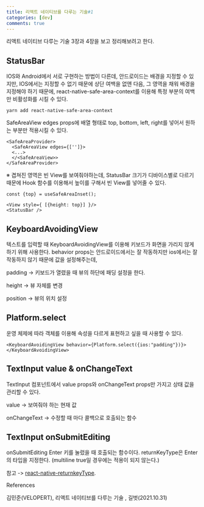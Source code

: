 ```yaml
---
title: 리액트 네이티브를 다루는 기술#1
categories: [dev]
comments: true
---
```


리액트 네이티브 다루는 기술 3장과 4장을 보고 정리해보려고 한다.

## StatusBar

IOS와 Android에서 서로 구현하는 방법이 다른데, 안드로이드는 배경을 지정할 수 있지만, IOS에서는 지정할 수 없기 때문에
상단 여백을 없앤 다음, 그 영역을 채워 배경을 지정해야 하기 때문에, react-native-safe-area-context를 이용해 특정 부분의 여백만 비활성화를 시킬 수 있다.

```
yarn add react-native-safe-area-context
```

SafeAreaView edges props에 배열 형태로 top, bottom, left, right를 넣어서 원하는 부분만 적용시킬 수 있다.

```
<SafeAreaProvider>
  <SafeAreaView edges={['']}>
  <...>
  </<SafeAreaView>>
</SafeAreaProvider>
```

※ 겹쳐진 영역은 빈 View를 보여줘야하는데, StatusBar 크기가 디바이스별로 다르기 때문에 Hook 함수를 이용해서 높이를 구해서 빈 View를 넣어줄 수 있다.

```
const {top} = useSafeAreaInset();

<View style={ [{height: top}] }/>
<StatusBar />

```

## KeyboardAvoidingView

텍스트를 입력할 때 KeyboardAvoidingView를 이용해 키보드가 화면을 가리지 않게 하기 위해 사용한다.
behavior props는 안드로이드에서는 잘 작동하지만 ios에서는 잘 작동하지 않기 때문에 값을 설정해주는데,

padding -> 키보드가 열렸을 때 뷰의 하단에 패딩 설정을 한다.

height -> 뷰 자체를 변경

position -> 뷰의 위치 설정

## Platform.select

운영 체제에 따라 객체를 이용해 속성을 다르게 표현하고 싶을 때 사용할 수 있다.

```
<KeyboardAvoidingView behavior={Platform.select({ios:"padding"})}>
</KeyboardAvoidingView>
```

## TextInput value & onChangeText

TextInput 컴포넌트에서 value props와 onChangeText props만 가지고 상태 값을 관리할 수 있다.

value -> 보여줘야 하는 현재 값

onChangeText -> 수정할 때 마다 콜백으로 호출되는 함수

## TextInput onSubmitEditing

onSubmitEditing Enter 키를 눌렀을 때 호출되는 함수이다.
returnKeyType은 Enter의 타입을 지정한다. (multiline true일 경우에는 적용이 되지 않는다.)

참고 -> [react-native-returnkeyType](https://reactnative.dev/docs/textinput#returnkeytype).

References

김민준(VELOPERT), 리액트 네이티브를 다루는 기술 , 길벗(2021.10.31)
